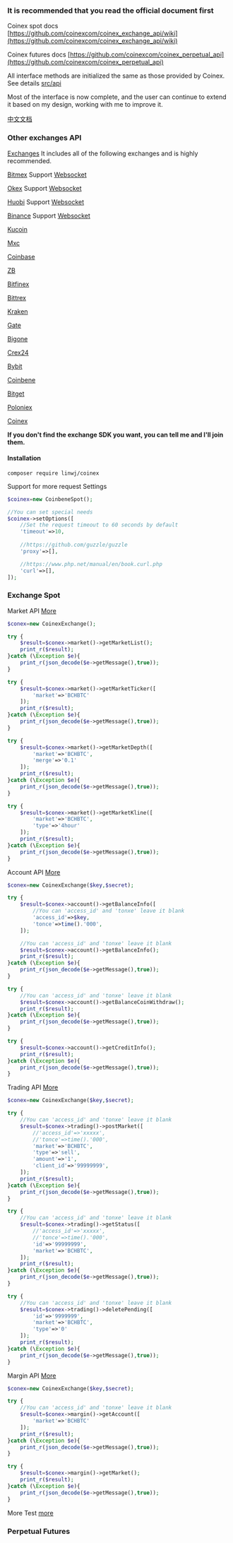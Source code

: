 ### It is recommended that you read the official document first

Coinex spot docs [https://github.com/coinexcom/coinex_exchange_api/wiki](https://github.com/coinexcom/coinex_exchange_api/wiki)

Coinex futures docs [https://github.com/coinexcom/coinex_perpetual_api](https://github.com/coinexcom/coinex_perpetual_api)

All interface methods are initialized the same as those provided by Coinex. See details [src/api](https://github.com/zhouaini528/coinex-php/tree/master/src/Api)

Most of the interface is now complete, and the user can continue to extend it based on my design, working with me to improve it.

[中文文档](https://github.com/zhouaini528/coinex-php/blob/master/README_CN.md)

### Other exchanges API

[Exchanges](https://github.com/zhouaini528/exchanges-php) It includes all of the following exchanges and is highly recommended.

[Bitmex](https://github.com/zhouaini528/bitmex-php) Support [Websocket](https://github.com/zhouaini528/bitmex-php/blob/master/README.md#Websocket)

[Okex](https://github.com/zhouaini528/okex-php) Support [Websocket](https://github.com/zhouaini528/okex-php/blob/master/README.md#Websocket)

[Huobi](https://github.com/zhouaini528/huobi-php) Support [Websocket](https://github.com/zhouaini528/huobi-php/blob/master/README.md#Websocket)

[Binance](https://github.com/zhouaini528/binance-php) Support [Websocket](https://github.com/zhouaini528/binance-php/blob/master/README.md#Websocket)

[Kucoin](https://github.com/zhouaini528/kucoin-php)

[Mxc](https://github.com/zhouaini528/Mxc-php)

[Coinbase](https://github.com/zhouaini528/coinbase-php)

[ZB](https://github.com/zhouaini528/zb-php)

[Bitfinex](https://github.com/zhouaini528/bitfinex-php)

[Bittrex](https://github.com/zhouaini528/bittrex-php)

[Kraken](https://github.com/zhouaini528/kraken-php)

[Gate](https://github.com/zhouaini528/gate-php)   

[Bigone](https://github.com/zhouaini528/bigone-php)   

[Crex24](https://github.com/zhouaini528/crex24-php)   

[Bybit](https://github.com/zhouaini528/bybit-php)  

[Coinbene](https://github.com/zhouaini528/coinbene-php)   

[Bitget](https://github.com/zhouaini528/bitget-php)   

[Poloniex](https://github.com/zhouaini528/poloniex-php)

[Coinex](https://github.com/zhouaini528/coinex-php)

**If you don't find the exchange SDK you want, you can tell me and I'll join them.**

#### Installation
```
composer require linwj/coinex
```

Support for more request Settings
```php
$coinex=new CoinbeneSpot();

//You can set special needs
$coinex->setOptions([
    //Set the request timeout to 60 seconds by default
    'timeout'=>10,
    
    //https://github.com/guzzle/guzzle
    'proxy'=>[],

    //https://www.php.net/manual/en/book.curl.php
    'curl'=>[],
]);
```

### Exchange Spot

Market API [More](https://github.com/zhouaini528/coinex-php/blob/master/tests/exchange/market.php)

```php
$conex=new CoinexExchange();

try {
    $result=$conex->market()->getMarketList();
    print_r($result);
}catch (\Exception $e){
    print_r(json_decode($e->getMessage(),true));
}

try {
    $result=$conex->market()->getMarketTicker([
        'market'=>'BCHBTC'
    ]);
    print_r($result);
}catch (\Exception $e){
    print_r(json_decode($e->getMessage(),true));
}

try {
    $result=$conex->market()->getMarketDepth([
        'market'=>'BCHBTC',
        'merge'=>'0.1'
    ]);
    print_r($result);
}catch (\Exception $e){
    print_r(json_decode($e->getMessage(),true));
}

try {
    $result=$conex->market()->getMarketKline([
        'market'=>'BCHBTC',
        'type'=>'4hour'
    ]);
    print_r($result);
}catch (\Exception $e){
    print_r(json_decode($e->getMessage(),true));
}
```

Account API [More](https://github.com/zhouaini528/coinex-php/blob/master/tests/exchange/account.php)

```php
$conex=new CoinexExchange($key,$secret);

try {
    $result=$conex->account()->getBalanceInfo([
        //You can 'access_id' and 'tonxe' leave it blank
        'access_id'=>$key,
        'tonce'=>time().'000',
    ]);

    //You can 'access_id' and 'tonxe' leave it blank
    $result=$conex->account()->getBalanceInfo();
    print_r($result);
}catch (\Exception $e){
    print_r(json_decode($e->getMessage(),true));
}

try {
    //You can 'access_id' and 'tonxe' leave it blank
    $result=$conex->account()->getBalanceCoinWithdraw();
    print_r($result);
}catch (\Exception $e){
    print_r(json_decode($e->getMessage(),true));
}

try {
    $result=$conex->account()->getCreditInfo();
    print_r($result);
}catch (\Exception $e){
    print_r(json_decode($e->getMessage(),true));
}
```


Trading API [More](https://github.com/zhouaini528/coinex-php/blob/master/tests/exchange/trading.php)

```php
$conex=new CoinexExchange($key,$secret);

try {
    //You can 'access_id' and 'tonxe' leave it blank
    $result=$conex->trading()->postMarket([
        //'access_id'=>'xxxxx',
        //'tonce'=>time().'000',
        'market'=>'BCHBTC',
        'type'=>'sell',
        'amount'=>'1',
        'client_id'=>'99999999',
    ]);
    print_r($result);
}catch (\Exception $e){
    print_r(json_decode($e->getMessage(),true));
}

try {
    //You can 'access_id' and 'tonxe' leave it blank
    $result=$conex->trading()->getStatus([
        //'access_id'=>'xxxxx',
        //'tonce'=>time().'000',
        'id'=>'99999999',
        'market'=>'BCHBTC',
    ]);
    print_r($result);
}catch (\Exception $e){
    print_r(json_decode($e->getMessage(),true));
}

try {
    //You can 'access_id' and 'tonxe' leave it blank
    $result=$conex->trading()->deletePending([
        'id'=>'9999999',
        'market'=>'BCHBTC',
        'type'=>'0'
    ]);
    print_r($result);
}catch (\Exception $e){
    print_r(json_decode($e->getMessage(),true));
}
```


Margin API [More](https://github.com/zhouaini528/coinex-php/blob/master/tests/exchange/margin.php)

```php
$conex=new CoinexExchange($key,$secret);

try {
    //You can 'access_id' and 'tonxe' leave it blank
    $result=$conex->margin()->getAccount([
        'market'=>'BCHBTC'
    ]);
    print_r($result);
}catch (\Exception $e){
    print_r(json_decode($e->getMessage(),true));
}

try {
    $result=$conex->margin()->getMarket();
    print_r($result);
}catch (\Exception $e){
    print_r(json_decode($e->getMessage(),true));
}
```

More Test [more](https://github.com/zhouaini528/coinex-php/blob/master/tests/exchange)

### Perpetual Futures






